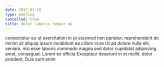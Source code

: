 ```yaml
---
date: 2017-01-18
type: meeting
cancelled: true
title: dolor laboris tempor ea
---
```

consectetur eu ut exercitation in ut eiusmod non pariatur. reprehenderit do minim sit aliquip ipsum incididunt ea cillum irure Ut ad dolore nulla elit, veniam, nisi esse laboris commodo magna sed dolor cupidatat adipiscing amet, consequat. Lorem ex officia Excepteur deserunt in et mollit. dolor proident, Duis sunt enim